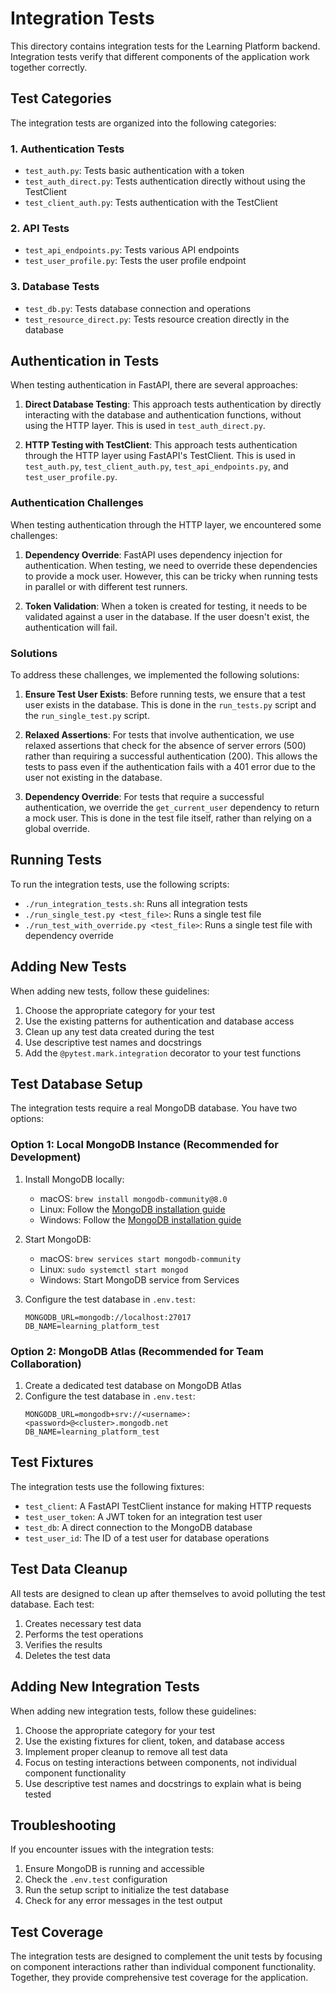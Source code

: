 # Integration Tests

This directory contains integration tests for the Learning Platform backend. Integration tests verify that different components of the application work together correctly.

## Test Categories

The integration tests are organized into the following categories:

### 1. Authentication Tests

- `test_auth.py`: Tests basic authentication with a token
- `test_auth_direct.py`: Tests authentication directly without using the TestClient
- `test_client_auth.py`: Tests authentication with the TestClient

### 2. API Tests

- `test_api_endpoints.py`: Tests various API endpoints
- `test_user_profile.py`: Tests the user profile endpoint

### 3. Database Tests

- `test_db.py`: Tests database connection and operations
- `test_resource_direct.py`: Tests resource creation directly in the database

## Authentication in Tests

When testing authentication in FastAPI, there are several approaches:

1. **Direct Database Testing**: This approach tests authentication by directly interacting with the database and authentication functions, without using the HTTP layer. This is used in `test_auth_direct.py`.

2. **HTTP Testing with TestClient**: This approach tests authentication through the HTTP layer using FastAPI's TestClient. This is used in `test_auth.py`, `test_client_auth.py`, `test_api_endpoints.py`, and `test_user_profile.py`.

### Authentication Challenges

When testing authentication through the HTTP layer, we encountered some challenges:

1. **Dependency Override**: FastAPI uses dependency injection for authentication. When testing, we need to override these dependencies to provide a mock user. However, this can be tricky when running tests in parallel or with different test runners.

2. **Token Validation**: When a token is created for testing, it needs to be validated against a user in the database. If the user doesn't exist, the authentication will fail.

### Solutions

To address these challenges, we implemented the following solutions:

1. **Ensure Test User Exists**: Before running tests, we ensure that a test user exists in the database. This is done in the `run_tests.py` script and the `run_single_test.py` script.

2. **Relaxed Assertions**: For tests that involve authentication, we use relaxed assertions that check for the absence of server errors (500) rather than requiring a successful authentication (200). This allows the tests to pass even if the authentication fails with a 401 error due to the user not existing in the database.

3. **Dependency Override**: For tests that require a successful authentication, we override the `get_current_user` dependency to return a mock user. This is done in the test file itself, rather than relying on a global override.

## Running Tests

To run the integration tests, use the following scripts:

- `./run_integration_tests.sh`: Runs all integration tests
- `./run_single_test.py <test_file>`: Runs a single test file
- `./run_test_with_override.py <test_file>`: Runs a single test file with dependency override

## Adding New Tests

When adding new tests, follow these guidelines:

1. Choose the appropriate category for your test
2. Use the existing patterns for authentication and database access
3. Clean up any test data created during the test
4. Use descriptive test names and docstrings
5. Add the `@pytest.mark.integration` decorator to your test functions

## Test Database Setup

The integration tests require a real MongoDB database. You have two options:

### Option 1: Local MongoDB Instance (Recommended for Development)

1. Install MongoDB locally:
   - macOS: `brew install mongodb-community@8.0`
   - Linux: Follow the [MongoDB installation guide](https://docs.mongodb.com/manual/administration/install-on-linux/)
   - Windows: Follow the [MongoDB installation guide](https://docs.mongodb.com/manual/tutorial/install-mongodb-on-windows/)

2. Start MongoDB:
   - macOS: `brew services start mongodb-community`
   - Linux: `sudo systemctl start mongod`
   - Windows: Start MongoDB service from Services

3. Configure the test database in `.env.test`:
   ```
   MONGODB_URL=mongodb://localhost:27017
   DB_NAME=learning_platform_test
   ```

### Option 2: MongoDB Atlas (Recommended for Team Collaboration)

1. Create a dedicated test database on MongoDB Atlas
2. Configure the test database in `.env.test`:
   ```
   MONGODB_URL=mongodb+srv://<username>:<password>@<cluster>.mongodb.net
   DB_NAME=learning_platform_test
   ```

## Test Fixtures

The integration tests use the following fixtures:

- `test_client`: A FastAPI TestClient instance for making HTTP requests
- `test_user_token`: A JWT token for an integration test user
- `test_db`: A direct connection to the MongoDB database
- `test_user_id`: The ID of a test user for database operations

## Test Data Cleanup

All tests are designed to clean up after themselves to avoid polluting the test database. Each test:

1. Creates necessary test data
2. Performs the test operations
3. Verifies the results
4. Deletes the test data

## Adding New Integration Tests

When adding new integration tests, follow these guidelines:

1. Choose the appropriate category for your test
2. Use the existing fixtures for client, token, and database access
3. Implement proper cleanup to remove all test data
4. Focus on testing interactions between components, not individual component functionality
5. Use descriptive test names and docstrings to explain what is being tested

## Troubleshooting

If you encounter issues with the integration tests:

1. Ensure MongoDB is running and accessible
2. Check the `.env.test` configuration
3. Run the setup script to initialize the test database
4. Check for any error messages in the test output

## Test Coverage

The integration tests are designed to complement the unit tests by focusing on component interactions rather than individual component functionality. Together, they provide comprehensive test coverage for the application.
